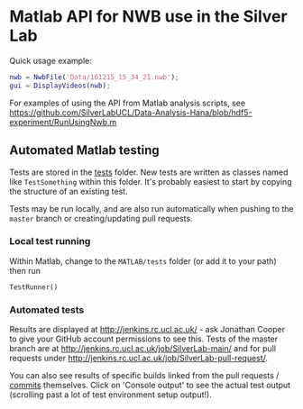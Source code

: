 # Matlab API for NWB use in the Silver Lab

Quick usage example:

``` matlab
nwb = NwbFile('Data/161215_15_34_21.nwb');
gui = DisplayVideos(nwb);
```

For examples of using the API from Matlab analysis scripts, see
https://github.com/SilverLabUCL/Data-Analysis-Hana/blob/hdf5-experiment/RunUsingNwb.m


## Automated Matlab testing

Tests are stored in the [tests](./tests) folder.
New tests are written as classes named like `TestSomething` within this folder.
It's probably easiest to start by copying the structure of an existing test.

Tests may be run locally,
and are also run automatically when pushing to the `master` branch or creating/updating pull requests.

### Local test running

Within Matlab, change to the `MATLAB/tests` folder (or add it to your path) then run
```
TestRunner()
```

### Automated tests

Results are displayed at http://jenkins.rc.ucl.ac.uk/ - ask Jonathan Cooper to give your GitHub account permissions to see this.
Tests of the master branch are at http://jenkins.rc.ucl.ac.uk/job/SilverLab-main/ and for pull requests under http://jenkins.rc.ucl.ac.uk/job/SilverLab-pull-request/.

You can also see results of specific builds linked from the pull requests / [commits](https://github.com/SilverLabUCL/SilverLab_NWBv1/commits/master) themselves.
Click on 'Console output' to see the actual test output (scrolling past a lot of test environment setup output!).

